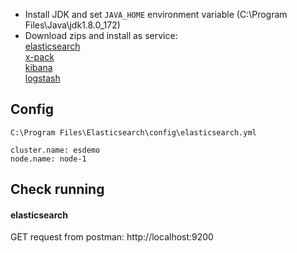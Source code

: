 * Install JDK and set `JAVA_HOME` environment variable (C:\Program Files\Java\jdk1.8.0_172)
* Download zips and install as service:   
[elasticsearch](https://www.elastic.co/guide/en/elasticsearch/reference/current/zip-windows.html)   
[x-pack]()   
[kibana]()   
[logstash]()   

## Config
`C:\Program Files\Elasticsearch\config\elasticsearch.yml`
```
cluster.name: esdemo
node.name: node-1
```

## Check running
#### elasticsearch
GET request from postman: http://localhost:9200
